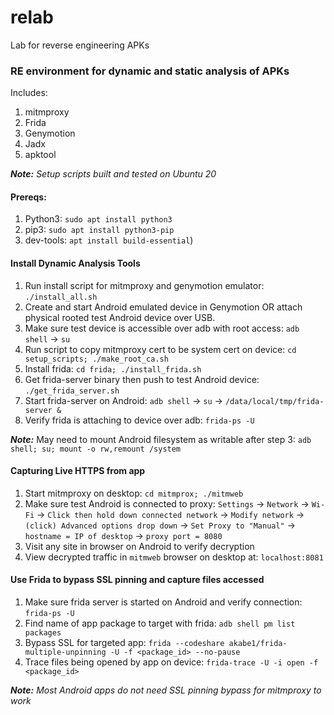 # relab
Lab for reverse engineering APKs


### RE environment for dynamic and static analysis of APKs

Includes:

1. mitmproxy
2. Frida
3. Genymotion
4. Jadx
5. apktool

_**Note:** Setup scripts built and tested on Ubuntu 20_

#### Prereqs: 

1. Python3: `sudo apt install python3`
2. pip3: `sudo apt install python3-pip`
3. dev-tools: `apt install build-essential`)


#### Install Dynamic Analysis Tools

1. Run install script for mitmproxy and genymotion emulator: `./install_all.sh`
2. Create and start Android emulated device in Genymotion OR attach physical rooted test Android device over USB.
3. Make sure test device is accessible over adb with root access: `adb shell` -> `su`
4. Run script to copy mitmproxy cert to be system cert on device: `cd setup_scripts; ./make_root_ca.sh`  
5. Install frida: `cd frida; ./install_frida.sh`
6. Get frida-server binary then push to test Android device: `./get_frida_server.sh`
7. Start frida-server on Android: `adb shell` -> `su` -> `/data/local/tmp/frida-server &`
8. Verify frida is attaching to device over adb: `frida-ps -U`


_**Note:**_ May need to mount Android filesystem as writable after step 3: `adb shell; su; mount -o rw,remount /system`

#### Capturing Live HTTPS from app

1. Start mitmproxy on desktop: `cd mitmprox; ./mitmweb`
2. Make sure test Android is connected to proxy: `Settings` -> `Network` -> `Wi-Fi` -> `Click then hold down connected network` -> `Modify network` -> `(click) Advanced options drop down` -> `Set Proxy to "Manual"` -> `hostname = IP of desktop` -> `proxy port = 8080`
3. Visit any site in browser on Android to verify decryption
4. View decrypted traffic in `mitmweb` browser on desktop at: `localhost:8081`



#### Use Frida to bypass SSL pinning and capture files accessed

1. Make sure frida server is started on Android and verify connection: `frida-ps -U`
2. Find name of app package to target with frida: `adb shell pm list packages`
3. Bypass SSL for targeted app: `frida --codeshare akabe1/frida-multiple-unpinning -U -f <package_id> --no-pause`
4. Trace files being opened by app on device: `frida-trace -U -i open -f <package_id>`


_**Note:** Most Android apps do not need SSL pinning bypass for mitmproxy to work_
